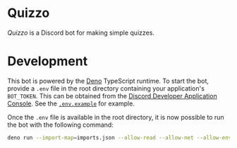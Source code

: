 # Quizzo
_Quizzo_ is a Discord bot for making simple quizzes.

# Development
This bot is powered by the [Deno](https://deno.land/) TypeScript runtime. To start the bot, provide a `.env` file in the root directory containing your application's `BOT_TOKEN`. This can be obtained from the [Discord Developer Application Console](https://discord.com/developers/applications). See the [`.env.example`](.env.example) for example.

Once the `.env` file is available in the root directory, it is now possible to run the bot with the following command:

```bash
deno run --import-map=imports.json --allow-read --allow-net --allow-env src/main.ts
```
